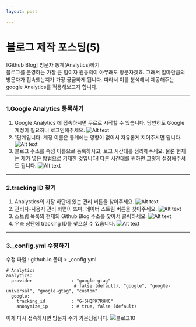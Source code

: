 ```yaml
---
layout: post

---
```

# 블로그 제작 포스팅(5)
[Github Blog] 방문자 통계(Analytics)하기<br/>
블로그를 운영하는 가장 큰 힘이자 원동력이 아무래도 방문자겠죠.
그래서 얼마만큼의 방문자가 접속했는지가 가장 궁금하게 됩니다.
따라서 이를 분석해서 제공해주는 google Analytics를 적용해보고자 합니다.

----
### 1.Google Analytics 등록하기
1) Google Analytics 에 접속하시면 무료로 시작할 수 있습니다. 당연히도 Google 계정이 필요하니 로그인해주세요.
![Alt text](https://user-images.githubusercontent.com/45550607/102706869-fd00f680-42d8-11eb-95a5-46aa37f79b49.png)
2) 1단계입니다. 계정 이름은 통계에는 영향이 없어서 자유롭게 지어주시면 됩니다.
![Alt text](https://user-images.githubusercontent.com/45550607/102706872-00947d80-42d9-11eb-9a40-e3cab9d00560.png)
3) 블로그 주소를 속성 이름으로 등록하시고, 보고 시간대를 정리해주세요.
물론 현재는 제가 넣은 방법으로 기재한 것입니다! 다른 시간대를 원하면 그렇게 설정해주셔도 됩니다.
![Alt text](https://user-images.githubusercontent.com/45550607/102706874-038f6e00-42d9-11eb-8021-dd99b28b4ffe.png)

----
### 2.tracking ID 찾기
1) Analystics의 가장 하단에 있는 관리 버튼을 찾아주세요.
![Alt text](https://user-images.githubusercontent.com/45550607/102707394-dee9c500-42dd-11eb-9fe3-43dab211376a.png)
2) 관리자-사용자 관리 화면이 뜨며, 데이터 스트림 버튼을 찾아주세요.
![Alt text](https://user-images.githubusercontent.com/45550607/102707396-e0b38880-42dd-11eb-98ce-f9c8239061f0.png)
3) 스트림 목록의 현재의 Github Blog 주소를 찾아서 클릭하세요.
![Alt text](https://user-images.githubusercontent.com/45550607/102707397-e3ae7900-42dd-11eb-928f-a246e2e01baf.png)
4) 우측 상단에 tracking ID를 찾으실 수 있습니다.
![Alt text](https://user-images.githubusercontent.com/45550607/102707399-e610d300-42dd-11eb-8802-5f8201701283.png)

----
### 3._config.yml 수정하기
수정 파일 : github.io 폴더 > _config.yml
```
# Analytics
analytics:
  provider               : "google-gtag" 
                          # false (default), "google", "google-universal", "google-gtag", "custom"
  google:
    tracking_id          : "G-5HQPK7RHNC"
    anonymize_ip         : # true, false (default)
```
이제 다시 접속하시면 방문자 수가 카운딩됩니다.
![블로그10](https://github.com/Kim-Hui-Dong/Kim-Hui-Dong.github.io/assets/129731833/a5b342dc-e641-4ad5-89c8-85c8827072bb)